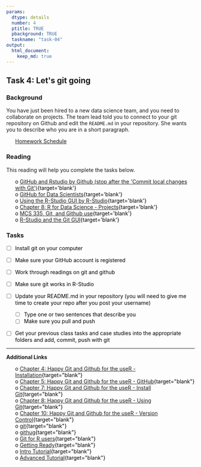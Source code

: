 ```yaml
---
params:
  dtype: details
  number: 4
  ptitle: TRUE
  pbackground: TRUE
  taskname: "task-04"
output:
  html_document:
    keep_md: true
---
```








## Task 4:  Let's git going 
### Background 
You have just been hired to a new data science team, and you need to collaborate on projects.  The team lead told you to connect to your git repository on Github and edit the `README.md` in your repository. She wants you to describe who you are in a short paragraph.


 * [Homework Schedule](../homework_schedule.html)




<style>
ul {
   color: black;
   list-style-type: none;
   list-style-position: outside;

}

</style>


### Reading

This reading will help you complete the tasks below.

* o [GitHub and Rstudio by Github (stop after the 'Commit local changes with Git')](https://resources.github.com/articles/github-and-rstudio/){target='blank'}
* o [GitHub for Data Scientists](https://resources.github.com/webcasts/GitHub-for-data-scientists/){target='blank'}
* o [Using the R-Studio GUI by R-Studio](https://support.rstudio.com/hc/en-us/articles/200532077-Version-Control-with-Git-and-SVN){target='blank'}
* o [Chapter 8: R for Data Science - Projects](http://r4ds.had.co.nz/workflow-projects.html){target='blank'}
* o [MCS 335, Git, and Github use](https://byuistats.github.io/M335/git_335.html){target='blank'}
* o [R-Studio and the Git GUI](https://www.youtube.com/watch?v=E2d91v1Twcc){target='blank'}


### Tasks


* [ ] Install git on your computer
* [ ] Make sure your GitHub account is registered
* [ ] Work through readings on git and github
* [ ] Make sure git works in R-Studio
* [ ] Update your README.md in your repository (you will need to give me time to create your repo after you post your username)
    * [ ] Type one or two sentences that describe you
    * [ ] Make sure you pull and push
* [ ] Get your previous class tasks and case studies into the appropriate folders and add, commit, push with git


-------

**Additional Links**

* o [Chapter 4: Happy Git and Github for the useR - Installation](http://happygitwithr.com/installation-pain.html){target="blank"}
* o [Chapter 5: Happy Git and Github for the useR - GitHub](http://happygitwithr.com/github-acct.html){target="blank"}
* o [Chapter 7: Happy Git and Github for the useR - Install Git](http://happygitwithr.com/install-git.html){target="blank"}
* o [Chapter 8: Happy Git and Github for the useR - Using Git](http://happygitwithr.com/hello-git.html){target="blank"}
* o [Chapter 10: Happy Git and Github for the useR - Version Control](http://happygitwithr.com/push-pull-github.html){target="blank"}
* o [git](http://nyuccl.org/pages/GitTutorial/){target="blank"}
* o [githug](https://github.com/jennybc/githug){target="blank"}
* o [Git for R users](http://haven.tidyverse.org/){target="blank"}
* o [Getting Ready](https://byui-cs.github.io/CS246/week-04/prepare.html){target="blank"}
* o [Intro Tutorial](https://try.github.io/levels/1/challenges/1){target="blank"}
* o [Advanced Tutorial](http://learngitbranching.js.org/){target="blank"}

